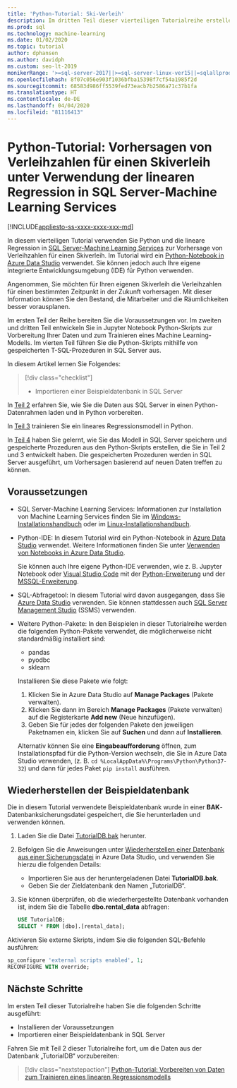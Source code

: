 ```yaml
---
title: 'Python-Tutorial: Ski-Verleih'
description: Im dritten Teil dieser vierteiligen Tutorialreihe erstellen Sie ein lineares Regressionsmodell in Python, um mit SQL Server Machine Learning Services vorherzusagen, wie viele Ski verliehen werden.
ms.prod: sql
ms.technology: machine-learning
ms.date: 01/02/2020
ms.topic: tutorial
author: dphansen
ms.author: davidph
ms.custom: seo-lt-2019
monikerRange: '>=sql-server-2017||>=sql-server-linux-ver15||=sqlallproducts-allversions'
ms.openlocfilehash: 8f07c056e903f1036bfba15398f7cf54a1985f2d
ms.sourcegitcommit: 68583d986ff5539fed73eacb7b2586a71c37b1fa
ms.translationtype: HT
ms.contentlocale: de-DE
ms.lasthandoff: 04/04/2020
ms.locfileid: "81116413"
---
```

# <a name="python-tutorial-predict-ski-rental-with-linear-regression-in-sql-server-machine-learning-services"></a>Python-Tutorial: Vorhersagen von Verleihzahlen für einen Skiverleih unter Verwendung der linearen Regression in SQL Server-Machine Learning Services
[!INCLUDE[appliesto-ss-xxxx-xxxx-xxx-md](../../includes/appliesto-ss-xxxx-xxxx-xxx-md.md)]

In diesem vierteiligen Tutorial verwenden Sie Python und die lineare Regression in [SQL Server-Machine Learning Services](../what-is-sql-server-machine-learning.md) zur Vorhersage von Verleihzahlen für einen Skiverleih. Im Tutorial wird ein [Python-Notebook in Azure Data Studio](../../azure-data-studio/sql-notebooks.md) verwendet. Sie können jedoch auch Ihre eigene integrierte Entwicklungsumgebung (IDE) für Python verwenden.

Angenommen, Sie möchten für Ihren eigenen Skiverleih die Verleihzahlen für einen bestimmten Zeitpunkt in der Zukunft vorhersagen. Mit dieser Information können Sie den Bestand, die Mitarbeiter und die Räumlichkeiten besser vorausplanen.

Im ersten Teil der Reihe bereiten Sie die Voraussetzungen vor. Im zweiten und dritten Teil entwickeln Sie in Jupyter Notebook Python-Skripts zur Vorbereitung Ihrer Daten und zum Trainieren eines Machine Learning-Modells. Im vierten Teil führen Sie die Python-Skripts mithilfe von gespeicherten T-SQL-Prozeduren in SQL Server aus.

In diesem Artikel lernen Sie Folgendes:

> [!div class="checklist"]
> * Importieren einer Beispieldatenbank in SQL Server 

In [Teil 2](python-ski-rental-linear-regression-prepare-data.md) erfahren Sie, wie Sie die Daten aus SQL Server in einen Python-Datenrahmen laden und in Python vorbereiten.

In [Teil 3](python-ski-rental-linear-regression-train-model.md) trainieren Sie ein lineares Regressionsmodell in Python.

In [Teil 4](python-ski-rental-linear-regression-deploy-model.md) haben Sie gelernt, wie Sie das Modell in SQL Server speichern und gespeicherte Prozeduren aus den Python-Skripts erstellen, die Sie in Teil 2 und 3 entwickelt haben. Die gespeicherten Prozeduren werden in SQL Server ausgeführt, um Vorhersagen basierend auf neuen Daten treffen zu können.

## <a name="prerequisites"></a>Voraussetzungen

* SQL Server-Machine Learning Services: Informationen zur Installation von Machine Learning Services finden Sie im [Windows-Installationshandbuch](../install/sql-machine-learning-services-windows-install.md) oder im [Linux-Installationshandbuch](../../linux/sql-server-linux-setup-machine-learning.md?toc=%2Fsql%2Fmachine-learning%2Ftoc.json).

* Python-IDE: In diesem Tutorial wird ein Python-Notebook in [Azure Data Studio](../../azure-data-studio/what-is.md) verwendet. Weitere Informationen finden Sie unter [Verwenden von Notebooks in Azure Data Studio](../../azure-data-studio/sql-notebooks.md). 

    Sie können auch Ihre eigene Python-IDE verwenden, wie z. B. Jupyter Notebook oder [Visual Studio Code](https://code.visualstudio.com/docs) mit der [Python-Erweiterung](https://marketplace.visualstudio.com/items?itemName=ms-python.python) und der [MSSQL-Erweiterung](https://marketplace.visualstudio.com/items?itemName=ms-mssql.mssql). 

* SQL-Abfragetool: In diesem Tutorial wird davon ausgegangen, dass Sie [Azure Data Studio](../../azure-data-studio/what-is.md) verwenden. Sie können stattdessen auch [SQL Server Management Studio](../../ssms/sql-server-management-studio-ssms.md) (SSMS) verwenden.

* Weitere Python-Pakete: In den Beispielen in dieser Tutorialreihe werden die folgenden Python-Pakete verwendet, die möglicherweise nicht standardmäßig installiert sind:

  * pandas
  * pyodbc
  * sklearn

  Installieren Sie diese Pakete wie folgt:
  1. Klicken Sie in Azure Data Studio auf **Manage Packages** (Pakete verwalten).
  2. Klicken Sie dann im Bereich **Manage Packages** (Pakete verwalten) auf die Registerkarte **Add new** (Neue hinzufügen).
  3. Geben Sie für jedes der folgenden Pakete den jeweiligen Paketnamen ein, klicken Sie auf **Suchen** und dann auf **Installieren**.

  Alternativ können Sie eine **Eingabeaufforderung** öffnen, zum Installationspfad für die Python-Version wechseln, die Sie in Azure Data Studio verwenden, (z. B. `cd %LocalAppData%\Programs\Python\Python37-32`) und dann für jedes Paket `pip install` ausführen.

## <a name="restore-the-sample-database"></a>Wiederherstellen der Beispieldatenbank

Die in diesem Tutorial verwendete Beispieldatenbank wurde in einer **BAK**-Datenbanksicherungsdatei gespeichert, die Sie herunterladen und verwenden können.

1. Laden Sie die Datei [TutorialDB.bak](https://sqlchoice.blob.core.windows.net/sqlchoice/static/TutorialDB.bak) herunter.

1. Befolgen Sie die Anweisungen unter [Wiederherstellen einer Datenbank aus einer Sicherungsdatei](../../azure-data-studio/tutorial-backup-restore-sql-server.md#restore-a-database-from-a-backup-file) in Azure Data Studio, und verwenden Sie hierzu die folgenden Details:

   * Importieren Sie aus der heruntergeladenen Datei **TutorialDB.bak**.
   * Geben Sie der Zieldatenbank den Namen „TutorialDB“.

1. Sie können überprüfen, ob die wiederhergestellte Datenbank vorhanden ist, indem Sie die Tabelle **dbo.rental_data** abfragen:

   ```sql
   USE TutorialDB;
   SELECT * FROM [dbo].[rental_data];
   ```

Aktivieren Sie externe Skripts, indem Sie die folgenden SQL-Befehle ausführen:

  ```sql
  sp_configure 'external scripts enabled', 1;
  RECONFIGURE WITH override;
  ```

## <a name="next-steps"></a>Nächste Schritte

Im ersten Teil dieser Tutorialreihe haben Sie die folgenden Schritte ausgeführt:

* Installieren der Voraussetzungen
* Importieren einer Beispieldatenbank in SQL Server

Fahren Sie mit Teil 2 dieser Tutorialreihe fort, um die Daten aus der Datenbank „TutorialDB“ vorzubereiten:

> [!div class="nextstepaction"]
> [Python-Tutorial: Vorbereiten von Daten zum Trainieren eines linearen Regressionsmodells](python-ski-rental-linear-regression-prepare-data.md)